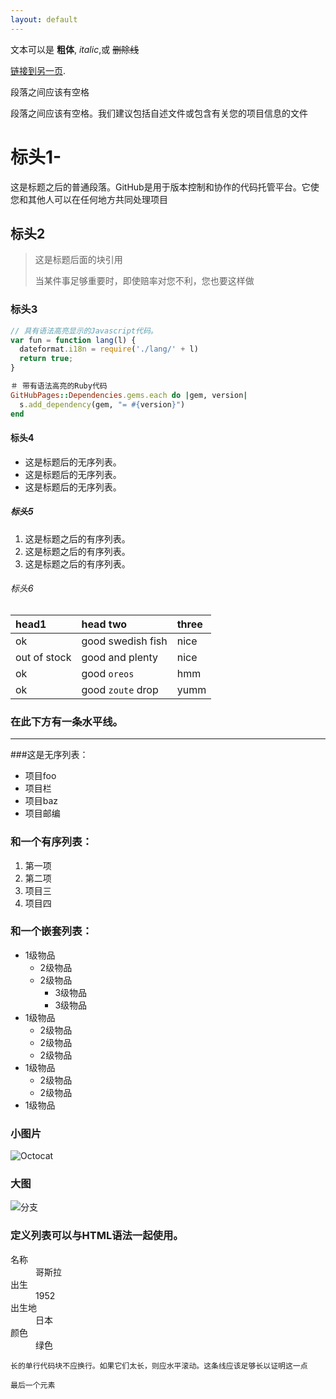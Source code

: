 ```yaml
---
layout: default
---
```


文本可以是 **粗体**, _italic_,或 ~~删除线~~

[链接到另一页](./another-page.html).

段落之间应该有空格

段落之间应该有空格。我们建议包括自述文件或包含有关您的项目信息的文件

# 标头1-

这是标题之后的普通段落。GitHub是用于版本控制和协作的代码托管平台。它使您和其他人可以在任何地方共同处理项目

## 标头2

> 这是标题后面的块引用
>
> 当某件事足够重要时，即使赔率对您不利，您也要这样做

### 标头3

```js
// 具有语法高亮显示的Javascript代码。
var fun = function lang(l) {
  dateformat.i18n = require('./lang/' + l)
  return true;
}
```

```ruby
＃ 带有语法高亮的Ruby代码
GitHubPages::Dependencies.gems.each do |gem, version|
  s.add_dependency(gem, "= #{version}")
end
```

#### 标头4

*  这是标题后的无序列表。
*  这是标题后的无序列表。
*  这是标题后的无序列表。

##### 标头5

1.  这是标题之后的有序列表。
2.  这是标题之后的有序列表。
3.  这是标题之后的有序列表。

###### 标头6

| head1        | head two          | three |
|:-------------|:------------------|:------|
| ok           | good swedish fish | nice  |
| out of stock | good and plenty   | nice  |
| ok           | good `oreos`      | hmm   |
| ok           | good `zoute` drop | yumm  |

### 在此下方有一条水平线。

***

###这是无序列表：

*  项目foo
*  项目栏
*  项目baz
*  项目邮编

### 和一个有序列表：

1.  第一项
1.  第二项
1.  项目三
1.  项目四

### 和一个嵌套列表：

- 1级物品
  - 2级物品
  - 2级物品
    - 3级物品
    - 3级物品
- 1级物品
  - 2级物品
  - 2级物品
  - 2级物品
- 1级物品
  - 2级物品
  - 2级物品
- 1级物品

### 小图片

![Octocat](https://github.githubassets.com/images/icons/emoji/octocat.png)

### 大图

![分支](https://guides.github.com/activities/hello-world/branching.png)


### 定义列表可以与HTML语法一起使用。

<dl>
<dt>名称</dt>
<dd>哥斯拉</dd>
<dt>出生</dt>
<dd> 1952 </dd>
<dt>出生地</dt>
<dd>日本</dd>
<dt>颜色</dt>
<dd>绿色</dd>
</dl>

```
长的单行代码块不应换行。如果它们太长，则应水平滚动。这条线应该足够长以证明这一点
```

```
最后一个元素
```
